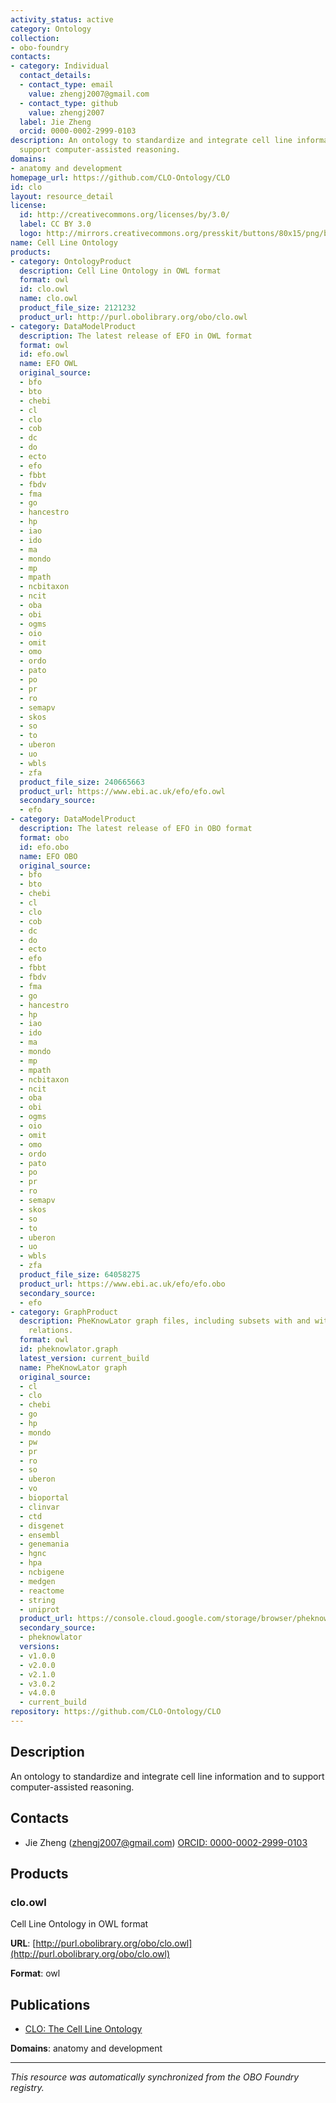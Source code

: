 ```yaml
---
activity_status: active
category: Ontology
collection:
- obo-foundry
contacts:
- category: Individual
  contact_details:
  - contact_type: email
    value: zhengj2007@gmail.com
  - contact_type: github
    value: zhengj2007
  label: Jie Zheng
  orcid: 0000-0002-2999-0103
description: An ontology to standardize and integrate cell line information and to
  support computer-assisted reasoning.
domains:
- anatomy and development
homepage_url: https://github.com/CLO-Ontology/CLO
id: clo
layout: resource_detail
license:
  id: http://creativecommons.org/licenses/by/3.0/
  label: CC BY 3.0
  logo: http://mirrors.creativecommons.org/presskit/buttons/80x15/png/by.png
name: Cell Line Ontology
products:
- category: OntologyProduct
  description: Cell Line Ontology in OWL format
  format: owl
  id: clo.owl
  name: clo.owl
  product_file_size: 2121232
  product_url: http://purl.obolibrary.org/obo/clo.owl
- category: DataModelProduct
  description: The latest release of EFO in OWL format
  format: owl
  id: efo.owl
  name: EFO OWL
  original_source:
  - bfo
  - bto
  - chebi
  - cl
  - clo
  - cob
  - dc
  - do
  - ecto
  - efo
  - fbbt
  - fbdv
  - fma
  - go
  - hancestro
  - hp
  - iao
  - ido
  - ma
  - mondo
  - mp
  - mpath
  - ncbitaxon
  - ncit
  - oba
  - obi
  - ogms
  - oio
  - omit
  - omo
  - ordo
  - pato
  - po
  - pr
  - ro
  - semapv
  - skos
  - so
  - to
  - uberon
  - uo
  - wbls
  - zfa
  product_file_size: 240665663
  product_url: https://www.ebi.ac.uk/efo/efo.owl
  secondary_source:
  - efo
- category: DataModelProduct
  description: The latest release of EFO in OBO format
  format: obo
  id: efo.obo
  name: EFO OBO
  original_source:
  - bfo
  - bto
  - chebi
  - cl
  - clo
  - cob
  - dc
  - do
  - ecto
  - efo
  - fbbt
  - fbdv
  - fma
  - go
  - hancestro
  - hp
  - iao
  - ido
  - ma
  - mondo
  - mp
  - mpath
  - ncbitaxon
  - ncit
  - oba
  - obi
  - ogms
  - oio
  - omit
  - omo
  - ordo
  - pato
  - po
  - pr
  - ro
  - semapv
  - skos
  - so
  - to
  - uberon
  - uo
  - wbls
  - zfa
  product_file_size: 64058275
  product_url: https://www.ebi.ac.uk/efo/efo.obo
  secondary_source:
  - efo
- category: GraphProduct
  description: PheKnowLator graph files, including subsets with and without inverse
    relations.
  format: owl
  id: pheknowlator.graph
  latest_version: current_build
  name: PheKnowLator graph
  original_source:
  - cl
  - clo
  - chebi
  - go
  - hp
  - mondo
  - pw
  - pr
  - ro
  - so
  - uberon
  - vo
  - bioportal
  - clinvar
  - ctd
  - disgenet
  - ensembl
  - genemania
  - hgnc
  - hpa
  - ncbigene
  - medgen
  - reactome
  - string
  - uniprot
  product_url: https://console.cloud.google.com/storage/browser/pheknowlator/current_build/knowledge_graphs?pageState=(%22StorageObjectListTable%22:(%22f%22:%22%255B%255D%22))&inv=1&invt=Ab5_1Q&project=pheknowlator
  secondary_source:
  - pheknowlator
  versions:
  - v1.0.0
  - v2.0.0
  - v2.1.0
  - v3.0.2
  - v4.0.0
  - current_build
repository: https://github.com/CLO-Ontology/CLO
---
```

## Description

An ontology to standardize and integrate cell line information and to support computer-assisted reasoning.

## Contacts

- Jie Zheng (zhengj2007@gmail.com) [ORCID: 0000-0002-2999-0103](https://orcid.org/0000-0002-2999-0103)

## Products

### clo.owl

Cell Line Ontology in OWL format

**URL**: [http://purl.obolibrary.org/obo/clo.owl](http://purl.obolibrary.org/obo/clo.owl)

**Format**: owl

## Publications

- [CLO: The Cell Line Ontology](https://www.ncbi.nlm.nih.gov/pubmed/25852852)

**Domains**: anatomy and development

---

*This resource was automatically synchronized from the OBO Foundry registry.*